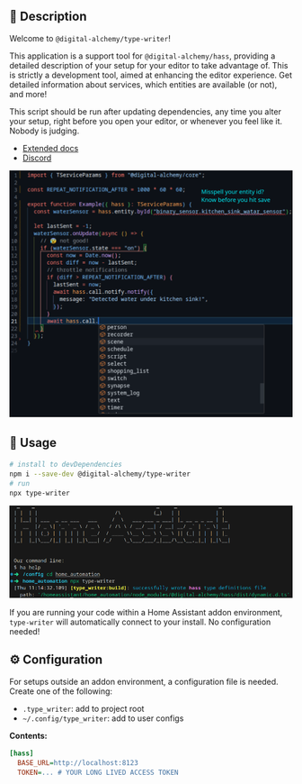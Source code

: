 ## 📝 Description

Welcome to `@digital-alchemy/type-writer`!

This application is a support tool for `@digital-alchemy/hass`, providing a detailed description of your setup for your editor to take advantage of. This is strictly a development tool, aimed at enhancing the editor experience.
Get detailed information about services, which entities are available (or not), and more!

This script should be run after updating dependencies, any time you alter your setup, right before you open your editor, or whenever you feel like it. Nobody is judging.

- [Extended docs](https://docs.digital-alchemy.app/Type-Writer)
- [Discord](https://discord.gg/JkZ35Gv97Y)

![editor](./docs/editor.png)
## 🚀 Usage
```bash
# install to devDependencies
npm i --save-dev @digital-alchemy/type-writer
# run
npx type-writer
```
![command](./docs/command.png)

If you are running your code within a Home Assistant addon environment, `type-writer` will automatically connect to your install. No configuration needed!

## ⚙️ Configuration

For setups outside an addon environment, a configuration file is needed. Create one of the following:
- `.type_writer`: add to project root
- `~/.config/type_writer`: add to user configs

**Contents:**
```ini
[hass]
  BASE_URL=http://localhost:8123
  TOKEN=... # YOUR LONG LIVED ACCESS TOKEN
```
